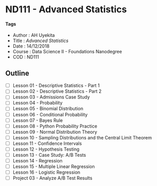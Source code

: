 # ND111 - Advanced Statistics

#### Tags
* Author : AH Uyekita
* Title  :  _Advanced Statistics_
* Date   : 14/12/2018
* Course : Data Science II - Foundations Nanodegree
* COD    : ND111

## Outline

* [ ] Lesson 01 - Descriptive Statistics - Part 1
* [ ] Lesson 02 - Descriptive Statistics - Part 2
* [ ] Lesson 03 - Admissions Case Study
* [ ] Lesson 04 - Probability
* [ ] Lesson 05 - Binomial Distribution
* [ ] Lesson 06 - Conditional Probability
* [ ] Lesson 07 - Bayes Rule
* [ ] Lesson 08 - Python Probability Practice
* [ ] Lesson 09 - Normal Distribution Theory
* [ ] Lesson 10 - Sampling Distributions and the Central Limit Theorem
* [ ] Lesson 11 - Confidence Intervals
* [ ] Lesson 12 - Hypothesis Testing
* [ ] Lesson 13 - Case Study: A/B Tests
* [ ] Lesson 14 - Regression
* [ ] Lesson 15 - Multiple Linear Regression
* [ ] Lesson 16 - Logistic Regression
* [ ] Project 03 - Analyze A/B Test Results
